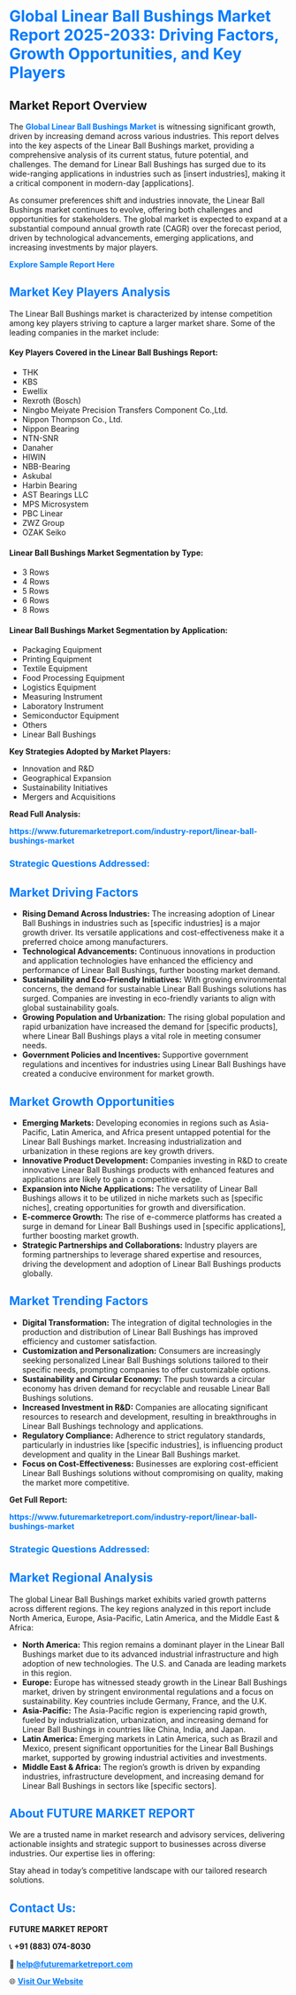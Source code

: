<h1 style="color: #007BFF;">Global Linear Ball Bushings Market Report 2025-2033: Driving Factors, Growth Opportunities, and Key Players</h1>

<section id="overview">
<h2>Market Report Overview</h2>
<p>The <a href="https://www.futuremarketreport.com/industry-report/linear-ball-bushings-market" style="color: #007BFF; text-decoration: none;"><strong>Global Linear Ball Bushings Market</strong></a> is witnessing significant growth, driven by increasing demand across various industries. This report delves into the key aspects of the Linear Ball Bushings market, providing a comprehensive analysis of its current status, future potential, and challenges. The demand for Linear Ball Bushings has surged due to its wide-ranging applications in industries such as [insert industries], making it a critical component in modern-day [applications].</p>
<p>As consumer preferences shift and industries innovate, the Linear Ball Bushings market continues to evolve, offering both challenges and opportunities for stakeholders. The global market is expected to expand at a substantial compound annual growth rate (CAGR) over the forecast period, driven by technological advancements, emerging applications, and increasing investments by major players.</p>
</section>

<section id="overview">
<p><a href="https://www.futuremarketreport.com/request-sample/reportId=127893" style="color: #007BFF; text-decoration: none;"><strong>Explore Sample Report Here</strong></a></p>
</section>

<section id="key-players">
<h2 style="color: #007BFF;">Market Key Players Analysis</h2>
<p>The Linear Ball Bushings market is characterized by intense competition among key players striving to capture a larger market share. Some of the leading companies in the market include:</p>
<h4>Key Players Covered in the Linear Ball Bushings Report:</h4>
<ul><li>THK</li><li>KBS</li><li>Ewellix</li><li>Rexroth (Bosch)</li><li>Ningbo Meiyate Precision Transfers Component Co.,Ltd.</li><li>Nippon Thompson Co., Ltd.</li><li>Nippon Bearing</li><li>NTN-SNR</li><li>Danaher</li><li>HIWIN</li><li>NBB-Bearing</li><li>Askubal</li><li>Harbin Bearing</li><li>AST Bearings LLC</li><li>MPS Microsystem</li><li>PBC Linear</li><li>ZWZ Group</li><li>OZAK Seiko</li></ul>
<h4>Linear Ball Bushings Market Segmentation by Type:</h4>
<ul><li>3 Rows</li><li>4 Rows</li><li>5 Rows</li><li>6 Rows</li><li>8 Rows</li></ul>

<h4>Linear Ball Bushings Market Segmentation by Application:</h4>
<ul><li>Packaging Equipment</li><li>Printing Equipment</li><li>Textile Equipment</li><li>Food Processing Equipment</li><li>Logistics Equipment</li><li>Measuring Instrument</li><li>Laboratory Instrument</li><li>Semiconductor Equipment</li><li>Others</li><li>Linear Ball Bushings</li></ul>
<p><strong>Key Strategies Adopted by Market Players:</strong></p>
<ul>
<li>Innovation and R&D</li>
<li>Geographical Expansion</li>
<li>Sustainability Initiatives</li>
<li>Mergers and Acquisitions</li>
</ul>
</section>

<section>
<p><strong>Read Full Analysis: </strong></p><a href="https://www.futuremarketreport.com/industry-report/linear-ball-bushings-market" style="color: #007BFF; text-decoration: none;"><strong>https://www.futuremarketreport.com/industry-report/linear-ball-bushings-market</strong></a>
<h3 style="color: #007BFF;">Strategic Questions Addressed:</h3>
</section>

<section id="driving-factors">
<h2 style="color: #007BFF;">Market Driving Factors</h2>
<ul>
<li><strong>Rising Demand Across Industries:</strong> The increasing adoption of Linear Ball Bushings in industries such as [specific industries] is a major growth driver. Its versatile applications and cost-effectiveness make it a preferred choice among manufacturers.</li>
<li><strong>Technological Advancements:</strong> Continuous innovations in production and application technologies have enhanced the efficiency and performance of Linear Ball Bushings, further boosting market demand.</li>
<li><strong>Sustainability and Eco-Friendly Initiatives:</strong> With growing environmental concerns, the demand for sustainable Linear Ball Bushings solutions has surged. Companies are investing in eco-friendly variants to align with global sustainability goals.</li>
<li><strong>Growing Population and Urbanization:</strong> The rising global population and rapid urbanization have increased the demand for [specific products], where Linear Ball Bushings plays a vital role in meeting consumer needs.</li>
<li><strong>Government Policies and Incentives:</strong> Supportive government regulations and incentives for industries using Linear Ball Bushings have created a conducive environment for market growth.</li>
</ul>
</section>

<section id="growth-opportunities">
<h2 style="color: #007BFF;">Market Growth Opportunities</h2>
<ul>
<li><strong>Emerging Markets:</strong> Developing economies in regions such as Asia-Pacific, Latin America, and Africa present untapped potential for the Linear Ball Bushings market. Increasing industrialization and urbanization in these regions are key growth drivers.</li>
<li><strong>Innovative Product Development:</strong> Companies investing in R&D to create innovative Linear Ball Bushings products with enhanced features and applications are likely to gain a competitive edge.</li>
<li><strong>Expansion into Niche Applications:</strong> The versatility of Linear Ball Bushings allows it to be utilized in niche markets such as [specific niches], creating opportunities for growth and diversification.</li>
<li><strong>E-commerce Growth:</strong> The rise of e-commerce platforms has created a surge in demand for Linear Ball Bushings used in [specific applications], further boosting market growth.</li>
<li><strong>Strategic Partnerships and Collaborations:</strong> Industry players are forming partnerships to leverage shared expertise and resources, driving the development and adoption of Linear Ball Bushings products globally.</li>
</ul>
</section>

<section id="trending-factors">
<h2 style="color: #007BFF;">Market Trending Factors</h2>
<ul>
<li><strong>Digital Transformation:</strong> The integration of digital technologies in the production and distribution of Linear Ball Bushings has improved efficiency and customer satisfaction.</li>
<li><strong>Customization and Personalization:</strong> Consumers are increasingly seeking personalized Linear Ball Bushings solutions tailored to their specific needs, prompting companies to offer customizable options.</li>
<li><strong>Sustainability and Circular Economy:</strong> The push towards a circular economy has driven demand for recyclable and reusable Linear Ball Bushings solutions.</li>
<li><strong>Increased Investment in R&D:</strong> Companies are allocating significant resources to research and development, resulting in breakthroughs in Linear Ball Bushings technology and applications.</li>
<li><strong>Regulatory Compliance:</strong> Adherence to strict regulatory standards, particularly in industries like [specific industries], is influencing product development and quality in the Linear Ball Bushings market.</li>
<li><strong>Focus on Cost-Effectiveness:</strong> Businesses are exploring cost-efficient Linear Ball Bushings solutions without compromising on quality, making the market more competitive.</li>
</ul>
</section>

<section>
<p><strong>Get Full Report: </strong></p><a href="https://www.futuremarketreport.com/industry-report/linear-ball-bushings-market" style="color: #007BFF; text-decoration: none;"><strong>https://www.futuremarketreport.com/industry-report/linear-ball-bushings-market</strong></a>
<h3 style="color: #007BFF;">Strategic Questions Addressed:</h3>
</section>


<section id="regional-analysis">
<h2 style="color: #007BFF;">Market Regional Analysis</h2>
<p>The global Linear Ball Bushings market exhibits varied growth patterns across different regions. The key regions analyzed in this report include North America, Europe, Asia-Pacific, Latin America, and the Middle East & Africa:</p>
<ul>
<li><strong>North America:</strong> This region remains a dominant player in the Linear Ball Bushings market due to its advanced industrial infrastructure and high adoption of new technologies. The U.S. and Canada are leading markets in this region.</li>
<li><strong>Europe:</strong> Europe has witnessed steady growth in the Linear Ball Bushings market, driven by stringent environmental regulations and a focus on sustainability. Key countries include Germany, France, and the U.K.</li>
<li><strong>Asia-Pacific:</strong> The Asia-Pacific region is experiencing rapid growth, fueled by industrialization, urbanization, and increasing demand for Linear Ball Bushings in countries like China, India, and Japan.</li>
<li><strong>Latin America:</strong> Emerging markets in Latin America, such as Brazil and Mexico, present significant opportunities for the Linear Ball Bushings market, supported by growing industrial activities and investments.</li>
<li><strong>Middle East & Africa:</strong> The region’s growth is driven by expanding industries, infrastructure development, and increasing demand for Linear Ball Bushings in sectors like [specific sectors].</li>
</ul>
</section>

<footer>
<h2 style="color: #007BFF;">About FUTURE MARKET REPORT</h2>
<p>We are a trusted name in market research and advisory services, delivering actionable insights and strategic support to businesses across diverse industries. Our expertise lies in offering:</p>

<p>Stay ahead in today’s competitive landscape with our tailored research solutions.</p>

<h2 style="color: #007BFF;">Contact Us:</h2>
<p><strong>FUTURE MARKET REPORT</strong></p>
<p>📞 <strong>+91 (883) 074-8030</strong></p>
<p>📧 <strong><a href="mailto:help@futuremarketreport.com" style="color: #007BFF;">help@futuremarketreport.com</a></strong></p>
<p>🌐 <strong><a href="https://www.futuremarketreport.com/" style="color: #007BFF;">Visit Our Website</a></strong></p>
</footer>